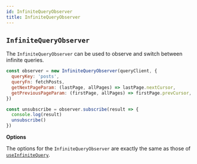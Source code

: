 ```yaml
---
id: InfiniteQueryObserver
title: InfiniteQueryObserver
---
```


## `InfiniteQueryObserver`

The `InfiniteQueryObserver` can be used to observe and switch between infinite queries.

```js
const observer = new InfiniteQueryObserver(queryClient, {
  queryKey: 'posts',
  queryFn: fetchPosts,
  getNextPageParam: (lastPage, allPages) => lastPage.nextCursor,
  getPreviousPageParam: (firstPage, allPages) => firstPage.prevCursor,
})

const unsubscribe = observer.subscribe(result => {
  console.log(result)
  unsubscribe()
})
```

**Options**

The options for the `InfiniteQueryObserver` are exactly the same as those of [`useInfiniteQuery`](#useinfinitequery).

